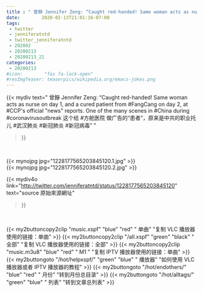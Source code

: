 ```yaml
---
title : " 曾錚 Jennifer Zeng: “Caught red-handed! Same woman acts as nurse on day 1, and a cured patient from #FangCang on day 2, at #CCP&#39;s official &quot;news&quot; reports. One of the many scenes in #China during #coronavirusoutbreak &#10;这个给 #方舱医院 做广告的“患者”，原来是中共的职业托儿&#10;#武汉肺炎 #新冠肺炎 #新冠病毒”  "
date:        2020-02-13T21:01:16-07:00
tags:
 - twitter
 - jenniferatntd
 - twitter_jenniferatntd
 - 202002
 - 20200213
 - 20200213_21
categories:
 - 20200213
#icon:        "fas fa-lock-open"
#resImgTeaser: teaserpics/wikipedia.org/emacs-jokes.png
---
```


{{< mydiv text=" 曾錚 Jennifer Zeng: “Caught red-handed! Same woman acts as nurse on day 1, and a cured patient from #FangCang on day 2, at #CCP&#39;s official &quot;news&quot; reports. One of the many scenes in #China during #coronavirusoutbreak &#10;这个给 #方舱医院 做广告的“患者”，原来是中共的职业托儿&#10;#武汉肺炎 #新冠肺炎 #新冠病毒”  "
>}}
<br>


 {{< mynojpg jpg="1228177565203845120.1.jpg" >}}<br>  {{< mynojpg jpg="1228177565203845120.2.jpg" >}}<br> 



{{< mydiv4o link="http://twitter.com/jenniferatntd/status/1228177565203845120"
text="source 原始來源網址"
>}}


<br>



{{< my2buttoncopy2clip "music.xspf"        "blue"   "red"    " 单曲"  "复制 VLC 播放器使用的链接：单曲" >}} {{< my2buttoncopy2clip "/all.xspf"         "green"  "black"  " 全部"  "复制 VLC 播放器使用的链接：全部" >}} {{< my2buttoncopy2clip "music.m3u8"        "blue"   "red"    " M1 "    "复制 IPTV 播放器使用的链接：单曲" >}} {{< my2buttongoto      "/hot/helpxspf/"    "green"  "blue"   " 播放器" "如何使用 VLC 播放器或者 IPTV 播放器的教程" >}} {{< my2buttongoto      "/hot/endothers/"   "blue"   "red"    " 月份"   "转到月份总目录" >}} {{< my2buttongoto      "/hot/alltags/"     "green"  "blue"   " 列表"   "转到文章总列表" >}} 
